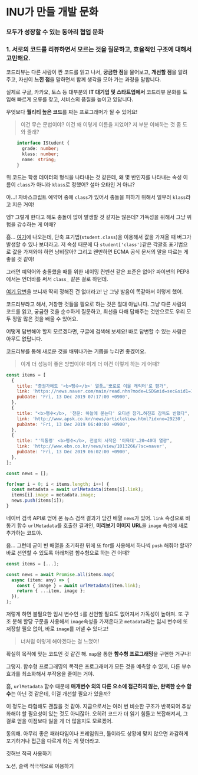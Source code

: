 # INU가 만들 개발 문화

### 모두가 성장할 수 있는 동아리 협업 문화

### 1. 서로의 코드를 리뷰하면서 모르는 것을 질문하고, 효율적인 구조에 대해서 고민해요.

코드리뷰는 다른 사람이 짠 코드를 읽고 나서, **궁금한 점**을 물어보고, **개선할 점**을 알려 주고, 자신이 **느낀 점**을 말하면서 함께 생각을 모아 가는 과정을 말합니다.

실제로 구글, 카카오, 토스 등 대부분의 **IT 대기업 및 스타트업에서** 코드리뷰 문화를 도입해 빠르게 오류를 찾고, 서비스의 품질을 높이고 있답니다.

무엇보다 **퀄리티 높은 코드**를 짜는 프로그래머가 될 수 있어요!

> 이건 무슨 문법이야? 이건 왜 이렇게 이름을 지었어? 저 부분 이해하는 것 좀 도와 줄래?

```ts
    interface IStudent {
      grade: number;
      klass: number;
      name: string;
    }
```

위 코드는 학생 데이터의 형식을 나타내는 것 같은데, 왜 몇 반인지를 나타내는 속성 이름이 `class`가 아니라 `klass`로 정했어? 설마 오타인 거 아냐?

아...! 자바스크립트 예약어 중에 `class`가 있어서 충돌을 피하기 위해서 일부러 `klass`라고 지은 거야!

엥? 그렇게 한다고 해도 충돌이 많이 발생할 것 같지는 않은데? 가독성을 위해서 그냥 위험을 감수하는 게 어때?

흠... [여기](https://stackoverflow.com/questions/7022397/using-reserved-words-as-property-names-revisited)에 나오는데, 단축 표기법(`student.class`)을 이용해서 값을 가져올 때 버그가 발생할 수 있나 보더라고. 저 속성 때문에 다 `student['class']`같은  각괄호 표기법으로 값을 가져와야 하면 낭비잖아? 그리고 왠만하면 ECMA 공식 문서의 말을 따르는 게 좋을 것 같아!

그러면 예약어와 충돌했을 때를 위한 네이밍 컨벤션 같은 표준은 없어? 파이썬의 PEP8 에서는 언더바를 써서  `class_` 같은 걸로 하던데.

[여기 답변](https://stackoverflow.com/questions/17594253/javascript-convention-when-clashing-with-a-reserved-word)을 보니까 딱히 정해진 건 없더라고! 난 그냥 발음이 똑같아서 이렇게 했어.

코드리뷰라고 해서, 거창한 것들을 필요로 하는 것은 절대 아닙니다. 그냥 다른 사람의 코드를 읽고, 궁금한 것을 순수하게 질문하고, 최선을 다해 답해주는 것만으로도 우리 모두 정말 많은 것을 배울 수 있어요.

어떻게 답변해야 할지 모르겠다면, 구글에 검색해 보세요! 바로 답변할 수 있는 사람은 아무도 없답니다.

코드리뷰를 통해 새로운 것을 배워나가는 기쁨을 누리면 좋겠어요.

> 이게 더 성능이 좋은 방법이야! 이게 더 이건 이렇게 하는 게 어때?

```js
const items = [
  {
    title: "증권가에도 '<b>펭수</b>' 열풍…'뽀로로 이을 캐릭터'로 평가",
    link: 'https://news.naver.com/main/read.nhn?mode=LSD&mid=sec&sid1=101&oid=003&aid=0009605572',
    pubDate: 'Fri, 13 Dec 2019 07:17:00 +0900',
  },
  {
    title: "<b>펭수</b>, '천문: 하늘에 묻는다' 오디션 참가…허진호 감독도 반했다",
    link: 'http://www.apsk.co.kr/news/articleView.html?idxno=29230',
    pubDate: 'Fri, 13 Dec 2019 06:40:00 +0900',
  },
  {
    title: "'직통령' <b>펭수</b>, 전설의 시작은 '이육대'…20~40대 열광",
    link: 'http://www.ebn.co.kr/news/view/1013266/?sc=naver',
    pubDate: 'Fri, 13 Dec 2019 06:02:00 +0900',
  },
];

const news = [];

for(var i = 0; i < items.length; i++) {
  const metadata = await urlMetadata(items[i].link);
  items[i].image = metadata.image;
  news.push(items[i]);
}
```

네이버 검색 API로 얻어 온 뉴스 검색 결과가 담긴 배열 `news`가 있어.
`link` 속성으로 비동기 함수 `urlMetadata`를 호출한 결과인, **미리보기 이미지 URL**을 `image` 속성에 새로 추가하는 코드야.

음... 그런데 굳이 빈 배열을 초기화한 뒤에 또 for를 사용해서 하나씩 `push` 해줘야 할까?
바로 선언할 수 있도록 아래처럼 함수형으로 하는 건 어때?

```js
const items = [...];

const news = await Promise.all(items.map(
  async (item: any) => {
    const { image } = await urlMetadata(item.link);
    return { ...item, image };
  }),
);
```

저렇게 하면 불필요한 임시 변수인 `i`를 선언할 필요도 없어져서 가독성이 높아져. 
또 구조 분해 할당 구문을 사용해서 `image`속성을 가져온다고 `metadata`라는 임시 변수에 또 저장할 필요 없이, 바로 `image`를 꺼낼 수 있다고!

> 너처럼 이렇게 해야겠다는 걸 느꼈어!

확실히 목적에 맞는 코드인 것 같긴 해. `map`을 통한 **함수형 프로그래밍**을 구현한 거구나!

그렇지. 함수형 프로그래밍의 목적은 프로그래머가 모든 것을 예측할 수 있게, 다른 부수 효과를 최소화해서 부작용을 줄이는 거야.

흠, `urlMetadata` 함수 때문에 **매개변수 외의 다른 요소에 접근하지 않는, 완벽한 순수 함수**는 아닌 것 같은데, 이걸 개선할 필요가 있을까?

이 정도는 타협해도 괜찮을 것 같아. 지금으로서는 여러 번 비슷한 구조가 반복되어 추상화해야 할 필요성이 있는 것도 아니잖아.
오히려 코드가 더 읽기 힘들고 복잡해져서, 그걸로 얻을 이점보다 잃을 게 더 많을지도 모르겠어.

동의해. 아무리 좋은 패러다임이나 프레임워크, 툴이라도 상황에 맞지 않으면 과감하게 포기하거나 접근을 다르게 하는 게 맞더라고.

깃허브 적극 사용하기

노션, 슬랙 적극적으로 이용하기
